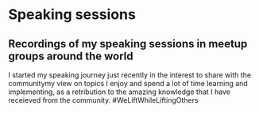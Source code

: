 # Speaking sessions

## Recordings of my speaking sessions in meetup groups around the world

I started my speaking journey just recently in the interest to share with the communitymy view on topics I enjoy and spend a lot of time learning and implementing, as a retribution to the amazing knowledge that I have receieved from the community. #WeLiftWhileLiftingOthers
